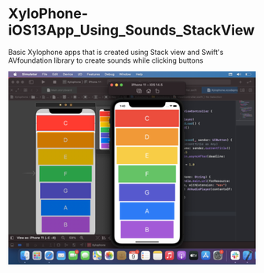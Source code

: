# XyloPhone-iOS13App_Using_Sounds_StackView
Basic Xylophone apps that is created using Stack view and Swift's AVfoundation library to create sounds while clicking buttons

![AppImage](https://github.com/aniket19233-maker/XyloPhone-iOS13App_Using_Sounds_StackView/blob/main/Screenshot%202021-08-09%20at%2001.40.30.png)
